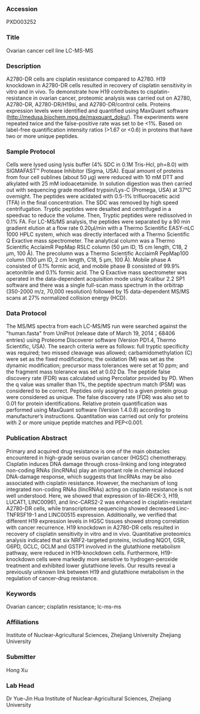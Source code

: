 ### Accession
PXD003252

### Title
Ovarian cancer cell line LC-MS-MS

### Description
A2780-DR cells are cisplatin resistance compared to A2780. H19 knockdown in A2780-DR cells resulted in recovery of cisplatin sensitivity in vitro and in vivo. To demonstrate how H19 contributes to cisplatin-resistance in ovarian cancer, proteomic analysis was carried out on A2780, A2780-DR, A2780-DR/H19si, and A2780-DR/control cells. Proteins expression levels were identified and quantified using MaxQuant software (http://medusa.biochem.mpg.de/maxquant_doku/). The experiments were repeated twice and the false-positive rate was set to be <1%. Based on label-free quantification intensity ratios (>1.67 or <0.6) in proteins that have two or more unique peptides.

### Sample Protocol
Cells were lysed using lysis buffer (4% SDC in 0.1M Tris-Hcl, ph=8.0) with SIGMAFAST™ Protease Inhibitor (Sigma, USA). Equal amount of proteins from four cell sublines (about 50 μg) were reduced with 10 mM DTT and alkylated with 25 mM iodoacetamide. In solution digestion was then carried out with sequencing grade modified trypsin/Lys-C (Promega, USA) at 37°C overnight. The peptides were acidated with 0.5-1% trifluoroacetic acid (TFA) in the final concentration. The SDC was removed by high speed centrifugation. Tryptic peptides were desalted and centrifuged in a speedvac to reduce the volume. Then, Tryptic peptides were redissolved in 0.1% FA.   For LC-MS/MS analysis, the peptides were separated by a 90 min gradient elution at a flow rate 0.20μl/min with a Thermo Scientific EASY-nLC 1000 HPLC system, which was directly interfaced with a Thermo Scientific Q Exactive mass spectrometer. The analytical column was a Thermo Scientific AcclaimR PepMap RSLC column (50 μm ID, 15 cm length, C18, 2 μm, 100 Å). The precolumn was a Thermo Scientific AcclaimR PepMap100 column (100 μm ID, 2 cm length, C18, 5 μm, 100 Å). Mobile phase A consisted of 0.1% formic acid, and mobile phase B consisted of 99.9% acetonitrile and 0.1% formic acid. The Q Exactive mass spectrometer was operated in the data-dependent acquisition mode using Xcalibur 2.2 SP1 software and there was a single full-scan mass spectrum in the orbitrap (350-2000 m/z, 70,000 resolution) followed by 15 data-dependent MS/MS scans at 27% normalized collision energy (HCD).

### Data Protocol
The MS/MS spectra from each LC-MS/MS run were searched against the "human.fasta" from UniProt (release date of March 19, 2014；68406 entries) using Proteome Discoverer software (Version PD1.4, Thermo Scientific, USA). The search criteria were as follows: full tryptic specificity was required; two missed cleavage was allowed; carbamidomethylation (C) were set as the fixed modifications; the oxidation (M) was set as the dynamic modification; precursor mass tolerances were set at 10 ppm; and the fragment mass tolerance was set at 0.02 Da. The peptide false discovery rate (FDR) was calculated using Percolator provided by PD. When the q value was smaller than 1%, the peptide spectrum match (PSM) was considered to be correct. Peptides only assigned to a given protein group were considered as unique. The false discovery rate (FDR) was also set to 0.01 for protein identifications. Relative protein quantification was performed using MaxQuant software (Version 1.4.0.8) according to manufacturer’s instructions. Quantitation was carried out only for proteins with 2 or more unique peptide matches and PEP<0.001.

### Publication Abstract
Primary and acquired drug resistance is one of the main obstacles encountered in high-grade serous ovarian cancer (HGSC) chemotherapy. Cisplatin induces DNA damage through cross-linking and long integrated non-coding RNAs (lincRNAs) play an important role in chemical induced DNA-damage response, which suggests that lincRNAs may be also associated with cisplatin resistance. However, the mechanism of long integrated non-coding RNAs (lincRNAs) acting on cisplatin resistance is not well understood. Here, we showed that expression of lin-RECK-3, H19, LUCAT1, LINC00961, and linc-CARS2-2 was enhanced in cisplatin-resistant A2780-DR cells, while transcriptome sequencing showed decreased Linc-TNFRSF19-1 and LINC00515 expression. Additionally, we verified that different H19 expression levels in HGSC tissues showed strong correlation with cancer recurrence. H19 knockdown in A2780-DR cells resulted in recovery of cisplatin sensitivity in vitro and in vivo. Quantitative proteomics analysis indicated that six NRF2-targeted proteins, including NQO1, GSR, G6PD, GCLC, GCLM and GSTP1 involved in the glutathione metabolism pathway, were reduced in H19-knockdown cells. Furthermore, H19-knockdown cells were markedly more sensitive to hydrogen-peroxide treatment and exhibited lower glutathione levels. Our results reveal a previously unknown link between H19 and glutathione metabolism in the regulation of cancer-drug resistance.

### Keywords
Ovarian cancer; cisplatin resistance; lc-ms-ms

### Affiliations
Institute of Nuclear-Agricultural Sciences, Zhejiang University
Zhejiang University

### Submitter
Hong Xu

### Lab Head
Dr Yue-Jin Hua
Institute of Nuclear-Agricultural Sciences, Zhejiang University


